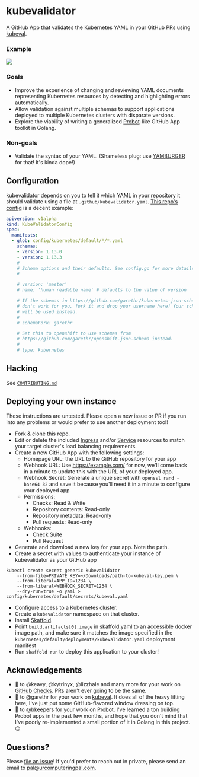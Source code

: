 # kubevalidator

A GitHub App that validates the Kubernetes YAML in your GitHub PRs using [kubeval](https://github.com/garethr/kubeval).

### Example

![](https://urcomputeringpal.com/assets/kubevalidator.gif)

### Goals

* Improve the experience of changing and reviewing YAML documents representing Kubernetes resources by detecting and highlighting errors automatically.
* Allow validation against multiple schemas to support applications deployed to multiple Kubernetes clusters with disparate versions.
* Explore the viability of writing a generalized [Probot](http://probot.github.io/)-like GitHub App toolkit in Golang.

### Non-goals

* Validate the syntax of your YAML. (Shameless plug: use [YAMBURGER](https://github.com/urcomputeringpal/yamburger) for that! It's kinda dope!)

## Configuration

kubevalidator depends on you to tell it which YAML in your repository it should validate using a file at `.github/kubevalidator.yaml`. [This repo's config](./.github/kubevalidator.yaml) is a decent example:

```yaml
apiversion: v1alpha
kind: KubeValidatorConfig
spec:
  manifests:
  - glob: config/kubernetes/default/*/*.yaml
    schemas:
    - version: 1.13.0
    - version: 1.13.3
    #
    # Schema options and their defaults. See config.go for more details.
    #

    # version: 'master'
    # name: 'human readable name' # defaults to the value of version

    # If the schemas in https://github.com/garethr/kubernetes-json-schema
    # don't work for you, fork it and drop your username here! Your schemas
    # will be used instead.
    #
    # schemaFork: garethr

    # Set this to openshift to use schemas from
    # https://github.com/garethr/openshift-json-schema instead.
    #
    # type: kubernetes

```

## Hacking

See [`CONTRIBUTING.md`](./CONTRIBUTING.md)

## Deploying your own instance

These instructions are untested. Please open a new issue or PR if you run into any problems or would prefer to use another deployment tool!

* Fork & clone this repo.
* Edit or delete the included [Ingress](./config/kubernetes/default/ingresses/kubevalidator.yaml) and/or [Service](./config/kubernetes/default/ingresses/kubevalidator.yaml) resources to match your target cluster's load balancing requirements.
* Create a new GitHub App with the following settings:
  * Homepage URL: the URL to the GitHub repository for your app
  * Webhook URL: Use https://example.com/ for now, we'll come back in a minute to update this with the URL of your deployed app.
  * Webhook Secret: Generate a unique secret with `openssl rand -base64 32` and save it because you'll need it in a minute to configure your deployed app
  * Permissions:
    * Checks: Read & Write
    * Repository contents: Read-only
    * Repository metadata: Read-only
    * Pull requests: Read-only
  * Webhooks:
    * Check Suite
    * Pull Request
* Generate and download a new key for your app. Note the path.
* Create a secret with values to authenticate your instance of kubevalidator as your GitHub app

```
kubectl create secret generic kubevalidator
    --from-file=PRIVATE_KEY=~/Downloads/path-to-kubeval-key.pem \
    --from-literal=APP_ID=1234 \
    --from-literal=WEBHOOK_SECRET=1234 \
    --dry-run=true -o yaml > config/kubernetes/default/secrets/kubeval.yaml
```


* Configure access to a Kubernetes cluster.
* Create a `kubevalidator` namespace on that cluster.
* Install [Skaffold](https://github.com/GoogleContainerTools/skaffold).
* Point `build.artifacts[0].image` in skaffold.yaml to an accessible docker image path, and make sure it matches the image specified in the `kubernetes/default/deployments/kubevalidator.yaml` deployment manifest 
* Run `skaffold run` to deploy this application to your cluster!

## Acknowledgements

* :bow: to @keavy, @kytrinyx, @lizzhale and many more for your work on [GitHub Checks](https://developer.github.com/v3/checks/). PRs aren't ever going to be the same.
* :bow: to @garethr for your work on [kubeval](https://github.com/garethr/kubeval). It does all of the heavy lifting here, I've just put some GitHub-flavored window dressing on top.
* :bow: to @bkeepers for your work on [Probot](http://probot.github.io/). I've learned a ton building Probot apps in the past few months, and hope that you don't mind that I've poorly re-implemented a small portion of it in Golang in this project. :wink:

## Questions?

Please [file an issue](https://github.com/urcomputeringpal/kubevalidator/issues/new/choose)! If you'd prefer to reach out in private, please send an email to pal@urcomputeringpal.com.
